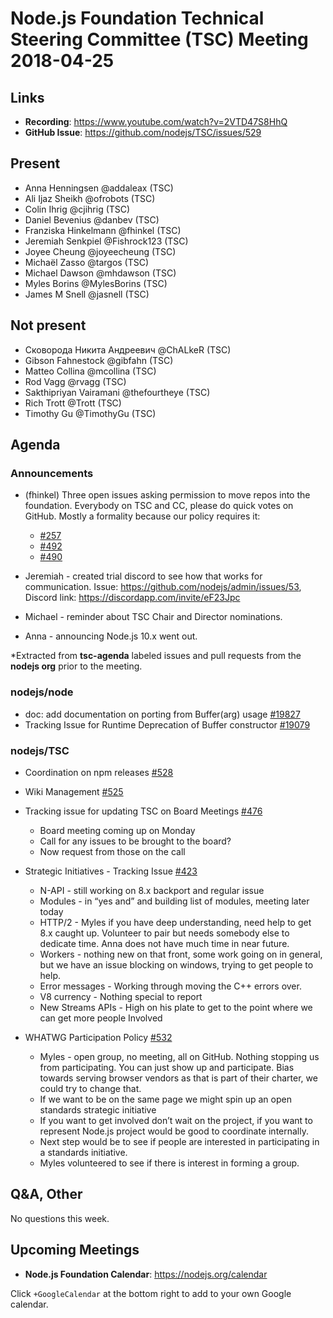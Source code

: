 # Node.js Foundation Technical Steering Committee (TSC) Meeting 2018-04-25

## Links

* **Recording**:  <https://www.youtube.com/watch?v=2VTD47S8HhQ>
* **GitHub Issue**: <https://github.com/nodejs/TSC/issues/529>

## Present

* Anna Henningsen @addaleax (TSC)
* Ali Ijaz Sheikh @ofrobots (TSC)
* Colin Ihrig @cjihrig (TSC)
* Daniel Bevenius @danbev (TSC)
* Franziska Hinkelmann @fhinkel (TSC)
* Jeremiah Senkpiel @Fishrock123 (TSC)
* Joyee Cheung @joyeecheung (TSC)
* Michaël Zasso @targos (TSC)
* Michael Dawson @mhdawson (TSC)
* Myles Borins @MylesBorins (TSC)
* James M Snell @jasnell (TSC)

## Not present

* Сковорода Никита Андреевич @ChALkeR (TSC)
* Gibson Fahnestock @gibfahn (TSC)
* Matteo Collina @mcollina (TSC)
* Rod Vagg @rvagg (TSC)
* Sakthipriyan Vairamani @thefourtheye (TSC)
* Rich Trott @Trott (TSC)
* Timothy Gu @TimothyGu (TSC)

## Agenda

### Announcements

* (fhinkel) Three open issues asking permission to move repos into the foundation. Everybody on TSC and CC, please do quick votes on GitHub. Mostly a formality because our policy requires it:
  * [#257](https://github.com/nodejs/TSC/issues/257)
  * [#492](https://github.com/nodejs/TSC/issues/492)
  * [#490](https://github.com/nodejs/TSC/issues/490)

* Jeremiah - created trial discord to see how that works for communication. Issue: <https://github.com/nodejs/admin/issues/53>, Discord link: <https://discordapp.com/invite/eF23Jpc>

* Michael - reminder about TSC Chair and Director nominations.

* Anna - announcing Node.js 10.x went out.

\*Extracted from **tsc-agenda** labeled issues and pull requests from the **nodejs org** prior to the meeting.

### nodejs/node

* doc: add documentation on porting from Buffer(arg) usage [#19827](https://github.com/nodejs/node/issues/19827)
* Tracking Issue for Runtime Deprecation of Buffer constructor [#19079](https://github.com/nodejs/node/issues/19079)

### nodejs/TSC

* Coordination on npm releases  [#528](https://github.com/nodejs/TSC/issues/528)

* Wiki Management [#525](https://github.com/nodejs/TSC/issues/525)

* Tracking issue for updating TSC on Board Meetings [#476](https://github.com/nodejs/TSC/issues/476)
  * Board meeting coming up on Monday
  * Call for any issues to be brought to the board?
  * Now request from those on the call

* Strategic Initiatives - Tracking Issue [#423](https://github.com/nodejs/TSC/issues/423)
  * N-API - still working on 8.x backport and regular issue
  * Modules - in “yes and” and building list of modules, meeting later today
  * HTTP/2 - Myles if you have deep understanding, need help to get 8.x caught up. Volunteer
    to pair but needs somebody else to dedicate time.  Anna does not have much time in
    near future.
  * Workers - nothing new on that front, some work going on in general, but we have an issue
    blocking on windows, trying to get people to help.
  * Error messages - Working through moving the C++ errors over.
  * V8 currency - Nothing special to report
  * New Streams APIs - High on his plate to get to the point where we can get more people
    Involved

* WHATWG Participation Policy [#532](https://github.com/nodejs/TSC/issues/532)
  * Myles - open group, no meeting, all on GitHub.  Nothing stopping us from participating.
    You can just show up and participate. Bias towards serving browser vendors as that is
    part of their charter, we could try to change that.
  * If we want to be on the same page we might spin up an open standards strategic initiative
  * If you want to get involved don’t wait on the project, if you want to represent Node.js project
    would be good to coordinate internally.
  * Next step would be to see if people are interested in participating in a standards initiative.
  * Myles volunteered to see if there is interest in forming a group.

## Q\&A, Other

No questions this week.

## Upcoming Meetings

* **Node.js Foundation Calendar**: <https://nodejs.org/calendar>

Click `+GoogleCalendar` at the bottom right to add to your own Google calendar.
